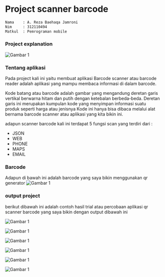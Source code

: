 # Project scanner barcode
```sh
Nama    : A. Reza Baehaqa Jamroni
Nim     : 312110494
Matkul  : Pemrograman mobile
```
### Project explanation
![Gambar 1](screenshot/8.png)<p>

### Tentang aplikasi
Pada project kali ini yaitu membuat aplikasi Barcode scanner atau barcode reader adalah aplikasi yang mampu membaca informasi di dalam barcode.<p>
Kode batang atau barcode adalah gambar yang mengandung deretan garis vertikal berwarna hitam dan putih dengan ketebalan berbeda-beda. Deretan garis ini merupakan kumpulan kode yang menyimpan informasi suatu produk seperti harga atau jenisnya Kode ini hanya bisa dibaca melalui alat bernama barcode scanner atau aplikasi yang kita bikin ini.<p>
adapun scanner barcode kali ini terdapat 5 fungsi scan yang terdiri dari : <p>
* JSON
* WEB
* PHONE
* MAPS
* EMAIL

### Barcode
Adapun di bawah ini adalah barcode yang saya bikin menggunakan qr generator
![Gambar 1](screenshot/7.png)<p>

### output project
berikut dibawah ini adalah contoh hasil trial atau percobaan aplikasi qr scanner barcode yang saya bikin dengan output dibawah ini<p>
![Gambar 1](screenshot/1.jpeg)<p>
![Gambar 1](screenshot/2.jpeg)<p>
![Gambar 1](screenshot/3.jpeg)<p>
![Gambar 1](screenshot/4.jpeg)<p>
![Gambar 1](screenshot/5.jpeg)<p>
![Gambar 1](screenshot/6.jpeg)<p>

